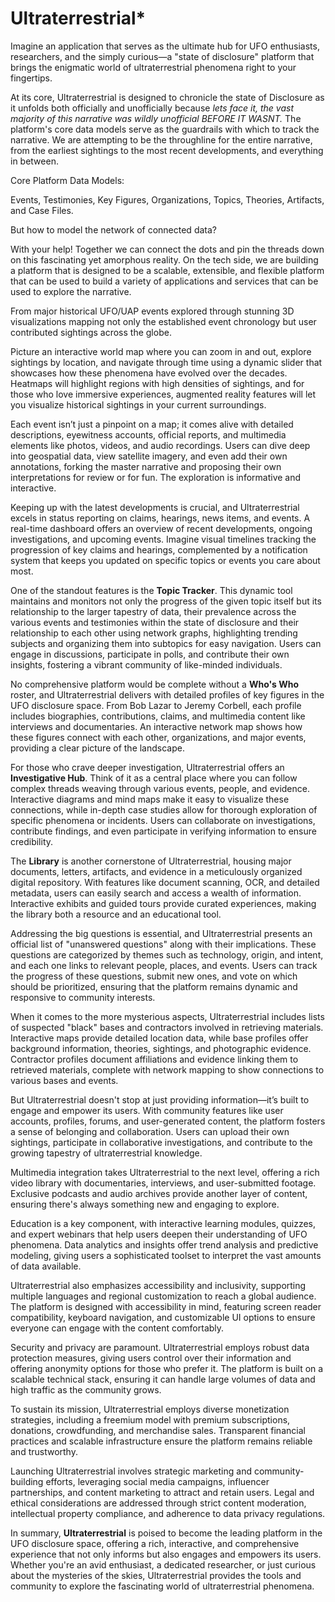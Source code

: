 
# Ultraterrestrial*
Imagine an application that serves as the ultimate hub for UFO enthusiasts, researchers, and the simply curious—a "state of disclosure" platform that brings the enigmatic world of ultraterrestrial phenomena right to your fingertips.

At its core, Ultraterrestrial is designed to chronicle the state of Disclosure as it unfolds both officially and unofficially because *lets face it, the vast majority of this narrative was wildly unofficial BEFORE IT WASNT.* 
The platform's core data models serve as the guardrails with which to track the narrative.
We are attempting to be the throughline for the entire narrative, from the earliest sightings to the most recent developments, and everything in between.

Core Platform Data Models:

Events, Testimonies, Key Figures, Organizations, Topics, Theories, Artifacts, and Case Files.

But how to model the network of connected data?

With your help!
Together we can connect the dots and pin the threads down on this fascinating yet amorphous reality. 
On the tech side, we are building a platform that is designed to be a scalable, extensible, and flexible platform that can be used to build a variety of applications and services that can be used to explore the narrative.

From major historical UFO/UAP events explored through stunning 3D visualizations mapping not only the established event chronology but user contributed sightings across the globe. 

Picture an interactive world map where you can zoom in and out, explore sightings by location, and navigate through time using a dynamic slider that showcases how these phenomena have evolved over the decades. Heatmaps will highlight regions with high densities of sightings, and for those who love immersive experiences, augmented reality features will let you visualize historical sightings in your current surroundings.

Each event isn’t just a pinpoint on a map; it comes alive with detailed descriptions, eyewitness accounts, official reports, and multimedia elements like photos, videos, and audio recordings. Users can dive deep into geospatial data, view satellite imagery, and even add their own annotations, forking the master narrative and proposing their own interpretations for review or for fun. The exploration is informative and interactive.

Keeping up with the latest developments is crucial, and Ultraterrestrial excels in status reporting on claims, hearings, news items, and events. A real-time dashboard offers an overview of recent developments, ongoing investigations, and upcoming events. Imagine visual timelines tracking the progression of key claims and hearings, complemented by a notification system that keeps you updated on specific topics or events you care about most.

One of the standout features is the **Topic Tracker**. This dynamic tool maintains and monitors not only the  progress of the given topic itself but its relationship to the larger tapestry of  data, their prevalence across the various events and testimonies within the state of disclosure and their relationship to each other using network graphs, highlighting trending subjects and organizing them into subtopics for easy navigation. Users can engage in discussions, participate in polls, and contribute their own insights, fostering a vibrant community of like-minded individuals.

No comprehensive platform would be complete without a **Who's Who** roster, and Ultraterrestrial delivers with detailed profiles of key figures in the UFO disclosure space. From Bob Lazar to Jeremy Corbell, each profile includes biographies, contributions, claims, and multimedia content like interviews and documentaries. An interactive network map shows how these figures connect with each other, organizations, and major events, providing a clear picture of the landscape.

For those who crave deeper investigation, Ultraterrestrial offers an **Investigative Hub**. Think of it as a central place where you can follow complex threads weaving through various events, people, and evidence. Interactive diagrams and mind maps make it easy to visualize these connections, while in-depth case studies allow for thorough exploration of specific phenomena or incidents. Users can collaborate on investigations, contribute findings, and even participate in verifying information to ensure credibility.

The **Library** is another cornerstone of Ultraterrestrial, housing major documents, letters, artifacts, and evidence in a meticulously organized digital repository. With features like document scanning, OCR, and detailed metadata, users can easily search and access a wealth of information. Interactive exhibits and guided tours provide curated experiences, making the library both a resource and an educational tool.

Addressing the big questions is essential, and Ultraterrestrial presents an official list of "unanswered questions" along with their implications. These questions are categorized by themes such as technology, origin, and intent, and each one links to relevant people, places, and events. Users can track the progress of these questions, submit new ones, and vote on which should be prioritized, ensuring that the platform remains dynamic and responsive to community interests.

When it comes to the more mysterious aspects, Ultraterrestrial includes lists of suspected "black" bases and contractors involved in retrieving materials. Interactive maps provide detailed location data, while base profiles offer background information, theories, sightings, and photographic evidence. Contractor profiles document affiliations and evidence linking them to retrieved materials, complete with network mapping to show connections to various bases and events.

But Ultraterrestrial doesn't stop at just providing information—it’s built to engage and empower its users. With community features like user accounts, profiles, forums, and user-generated content, the platform fosters a sense of belonging and collaboration. Users can upload their own sightings, participate in collaborative investigations, and contribute to the growing tapestry of ultraterrestrial knowledge.

Multimedia integration takes Ultraterrestrial to the next level, offering a rich video library with documentaries, interviews, and user-submitted footage. Exclusive podcasts and audio archives provide another layer of content, ensuring there's always something new and engaging to explore.

Education is a key component, with interactive learning modules, quizzes, and expert webinars that help users deepen their understanding of UFO phenomena. Data analytics and insights offer trend analysis and predictive modeling, giving users a sophisticated toolset to interpret the vast amounts of data available.

Ultraterrestrial also emphasizes accessibility and inclusivity, supporting multiple languages and regional customization to reach a global audience. The platform is designed with accessibility in mind, featuring screen reader compatibility, keyboard navigation, and customizable UI options to ensure everyone can engage with the content comfortably.

Security and privacy are paramount. Ultraterrestrial employs robust data protection measures, giving users control over their information and offering anonymity options for those who prefer it. The platform is built on a scalable technical stack, ensuring it can handle large volumes of data and high traffic as the community grows.

To sustain its mission, Ultraterrestrial employs diverse monetization strategies, including a freemium model with premium subscriptions, donations, crowdfunding, and merchandise sales. Transparent financial practices and scalable infrastructure ensure the platform remains reliable and trustworthy.

Launching Ultraterrestrial involves strategic marketing and community-building efforts, leveraging social media campaigns, influencer partnerships, and content marketing to attract and retain users. Legal and ethical considerations are addressed through strict content moderation, intellectual property compliance, and adherence to data privacy regulations.

In summary, **Ultraterrestrial** is poised to become the leading platform in the UFO disclosure space, offering a rich, interactive, and comprehensive experience that not only informs but also engages and empowers its users. Whether you're an avid enthusiast, a dedicated researcher, or just curious about the mysteries of the skies, Ultraterrestrial provides the tools and community to explore the fascinating world of ultraterrestrial phenomena.